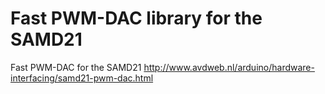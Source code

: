 # Fast PWM-DAC library for the SAMD21
Fast PWM-DAC for the SAMD21
http://www.avdweb.nl/arduino/hardware-interfacing/samd21-pwm-dac.html

